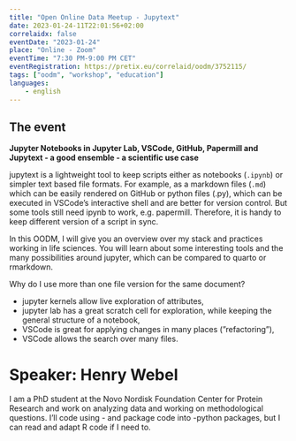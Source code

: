 ```yaml
---
title: "Open Online Data Meetup - Jupytext"
date: 2023-01-24-11T22:01:56+02:00
correlaidx: false
eventDate: "2023-01-24"
place: "Online - Zoom"
eventTime: "7:30 PM-9:00 PM CET"
eventRegistration: https://pretix.eu/correlaid/oodm/3752115/ 
tags: ["oodm", "workshop", "education"]
languages: 
    - english
---
```



## The event

**Jupyter Notebooks in Jupyter Lab, VSCode, GitHub, Papermill and Jupytext - a good ensemble - a scientific use case**

jupytext is a lightweight tool to keep scripts either as notebooks (`.ipynb`) or simpler text based file formats. For example, as a markdown files (`.md`) which can be easily rendered on GitHub or python files (.py), which can be executed in VSCode’s interactive shell and are better for version control. But some tools still need ipynb to work, e.g. papermill. Therefore, it is handy to keep different version of a script in sync.

In this OODM, I will give you an overview over my stack and practices working in life sciences. You will learn about some interesting tools and the many possibilities around jupyter, which can be compared to quarto or rmarkdown.

Why do I use more than one file version for the same document?
- jupyter kernels allow live exploration of attributes,
- jupyter lab has a great scratch cell for exploration, while keeping the general structure of a notebook,
- VSCode is great for applying changes in many places (”refactoring”),
- VSCode allows the search over many files.

# Speaker: Henry Webel

I am a PhD student at the Novo Nordisk Foundation Center for Protein Research and work on analyzing data and working on methodological questions. I’ll code using - and package code into -python packages, but I can read and adapt R code if I need to.
